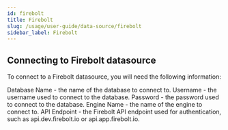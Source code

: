 ```yaml
---
id: firebolt
title: Firebolt
slug: /usage/user-guide/data-source/firebolt
sidebar_label: Firebolt
---
```



## Connecting to Firebolt datasource

To connect to a Firebolt datasource, you will need the following information:

Database Name - the name of the database to connect to.
Username - the username used to connect to the database.
Password - the password used to connect to the database.
Engine Name - the name of the engine to connect to.
API Endpoint - the Firebolt API endpoint used for authentication, such as api.dev.firebolt.io or api.app.firebolt.io.